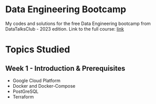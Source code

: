 # Data Engineering Bootcamp

My codes and solutions for the free Data Engineering bootcamp from DataTalksClub - 2023 edition. Link to the full course: [link](https://github.com/DataTalksClub/data-engineering-zoomcamp)


# Topics Studied

## Week 1 - Introduction & Prerequisites
* Google Cloud Platform
* Docker and Docker-Compose
* PostGreSQL
* Terraform
